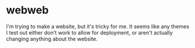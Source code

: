 # webweb
I'm trying to make a website, but it's tricky for me. It seems like any themes I test out either don't work to allow for deployment, or aren't actually changing anything about the website.
